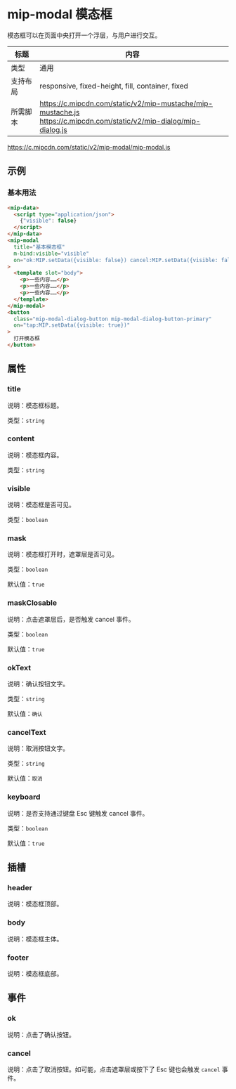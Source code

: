 # mip-modal 模态框

模态框可以在页面中央打开一个浮层，与用户进行交互。

标题|内容
----|----
类型|通用
支持布局|responsive, fixed-height, fill, container, fixed
所需脚本|<https://c.mipcdn.com/static/v2/mip-mustache/mip-mustache.js></br><https://c.mipcdn.com/static/v2/mip-dialog/mip-dialog.js></br>
<https://c.mipcdn.com/static/v2/mip-modal/mip-modal.js>

## 示例

### 基本用法

```html
<mip-data>
  <script type="application/json">
    {"visible": false}
  </script>
</mip-data>
<mip-modal
  title="基本模态框"
  m-bind:visible="visible"
  on="ok:MIP.setData({visible: false}) cancel:MIP.setData({visible: false})"
>
  <template slot="body">
    <p>一些内容……</p>
    <p>一些内容……</p>
    <p>一些内容……</p>
  </template>
</mip-modal>
<button
  class="mip-modal-dialog-button mip-modal-dialog-button-primary"
  on="tap:MIP.setData({visible: true})"
>
  打开模态框
</button>
```

## 属性

### title

说明：模态框标题。

类型：`string`

### content

说明：模态框内容。

类型：`string`

### visible

说明：模态框是否可见。

类型：`boolean`

### mask

说明：模态框打开时，遮罩层是否可见。

类型：`boolean`

默认值：`true`

### maskClosable

说明：点击遮罩层后，是否触发 cancel 事件。

类型：`boolean`

默认值：`true`

### okText

说明：确认按钮文字。

类型：`string`

默认值：`确认`

### cancelText

说明：取消按钮文字。

类型：`string`

默认值：`取消`

### keyboard

说明：是否支持通过键盘 Esc 键触发 cancel 事件。

类型：`boolean`

默认值：`true`

## 插槽

### header

说明：模态框顶部。

### body

说明：模态框主体。

### footer

说明：模态框底部。

## 事件

### ok

说明：点击了确认按钮。

### cancel

说明：点击了取消按钮。如可能，点击遮罩层或按下了 Esc 键也会触发 `cancel` 事件。

